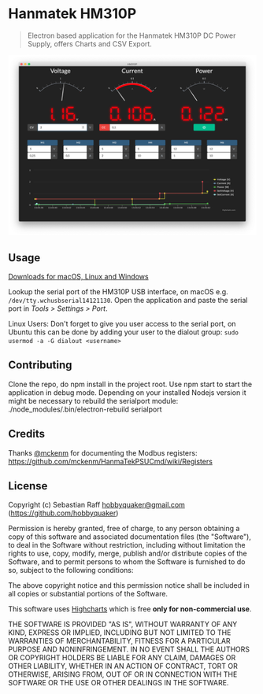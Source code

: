 # Hanmatek HM310P

> Electron based application for the Hanmatek HM310P DC Power Supply, offers Charts and CSV Export.


![](screenshot.png)

## Usage

[Downloads for macOS, Linux and Windows](https://github.com/hobbyquaker/hanmatek-hm310p/releases/latest)

Lookup the serial port of the HM310P USB interface, on macOS e.g. `/dev/tty.wchusbserial14121130`. Open the application and paste the serial port in _Tools > Settings > Port_.

Linux Users: Don't forget to give you user access to the serial port, on Ubuntu this can be done by adding your user to the dialout group: `sudo usermod -a -G dialout <username>`


## Contributing

Clone the repo, do npm install in the project root. Use npm start to start the application in debug mode. Depending on your installed Nodejs version it might be necessary to rebuild the serialport module: ./node_modules/.bin/electron-rebuild serialport


## Credits

Thanks [@mckenm](https://github.com/mckenm) for documenting the Modbus registers: https://github.com/mckenm/HanmaTekPSUCmd/wiki/Registers


## License

Copyright (c) Sebastian Raff hobbyquaker@gmail.com (https://github.com/hobbyquaker)

Permission is hereby granted, free of charge, to any person obtaining a copy of this software and associated documentation files (the "Software"), to deal in the Software without restriction, including without limitation the rights to use, copy, modify, merge, publish and/or distribute copies of the Software, and to permit persons to whom the Software is furnished to do so, subject to the following conditions:

The above copyright notice and this permission notice shall be included in all copies or substantial portions of the Software.

This software uses [Highcharts](https://www.highcharts.com/blog/products/highcharts/) which is free **only for non-commercial use**.

THE SOFTWARE IS PROVIDED "AS IS", WITHOUT WARRANTY OF ANY KIND, EXPRESS OR IMPLIED, INCLUDING BUT NOT LIMITED TO THE WARRANTIES OF MERCHANTABILITY, FITNESS FOR A PARTICULAR PURPOSE AND NONINFRINGEMENT. IN NO EVENT SHALL THE AUTHORS OR COPYRIGHT HOLDERS BE LIABLE FOR ANY CLAIM, DAMAGES OR OTHER LIABILITY, WHETHER IN AN ACTION OF CONTRACT, TORT OR OTHERWISE, ARISING FROM, OUT OF OR IN CONNECTION WITH THE SOFTWARE OR THE USE OR OTHER DEALINGS IN THE SOFTWARE.
